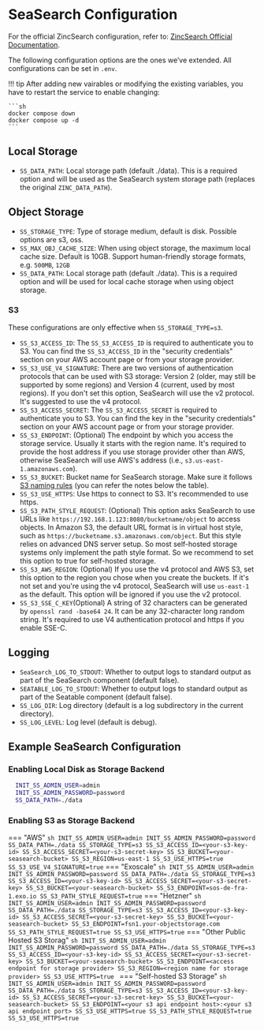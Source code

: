 # SeaSearch Configuration
For the official ZincSearch configuration, refer to: [ZincSearch Official Documentation](https://zincsearch-docs.zinc.dev/environment-variables/).

The following configuration options are the ones we’ve extended. All configurations can be set in `.env`.

!!! tip
    After adding new vairables or modifying the existing variables, you have to restart the service to enable changing:

    ```sh
    docker compose down
    docker compose up -d
    ```

## Local Storage
- `SS_DATA_PATH`: Local storage path (default ./data). This is a required option and will be used as the SeaSearch system storage path (replaces the original `ZINC_DATA_PATH`).
  
## Object Storage
- `SS_STORAGE_TYPE`: Type of storage medium, default is disk. Possible options are s3, oss.
- `SS_MAX_OBJ_CACHE_SIZE`: When using object storage, the maximum local cache size. Default is 10GB. Support human-friendly storage formats, e.g. `500MB`, `12GB`
- `SS_DATA_PATH`: Local storage path (default ./data). This is a required option and will be used for local cache storage when using object storage.

### S3
These configurations are only effective when `SS_STORAGE_TYPE=s3`.

- `SS_S3_ACCESS_ID`: The `SS_S3_ACCESS_ID` is required to authenticate you to S3. You can find the `SS_S3_ACCESS_ID` in the "security credentials" section on your AWS account page or from your storage provider.
- `SS_S3_USE_V4_SIGNATURE`: There are two versions of authentication protocols that can be used with S3 storage: Version 2 (older, may still be supported by some regions) and Version 4 (current, used by most regions). If you don't set this option, SeaSearch will use the v2 protocol. It's suggested to use the v4 protocol.
- `SS_S3_ACCESS_SECRET`: The `SS_S3_ACCESS_SECRET` is required to authenticate you to S3. You can find the key in the "security credentials" section on your AWS account page or from your storage provider.
- `SS_S3_ENDPOINT`: (Optional) The endpoint by which you access the storage service. Usually it starts with the region name. It's required to provide the host address if you use storage provider other than AWS, otherwise SeaSearch will use AWS's address (i.e., `s3.us-east-1.amazonaws.com`).
- `SS_S3_BUCKET`: Bucket name for SeaSearch storage. Make sure it follows [S3 naming rules](https://docs.aws.amazon.com/AmazonS3/latest/userguide/BucketRestrictions.html#bucketnamingrules) (you can refer the notes below the table).
- `SS_S3_USE_HTTPS`: Use https to connect to S3. It's recommended to use https.
- `SS_S3_PATH_STYLE_REQUEST`: (Optional) This option asks SeaSearch to use URLs like `https://192.168.1.123:8080/bucketname/object` to access objects. In Amazon S3, the default URL format is in virtual host style, such as `https://bucketname.s3.amazonaws.com/object`. But this style relies on advanced DNS server setup. So most self-hosted storage systems only implement the path style format. So we recommend to set this option to true for self-hosted storage.
- `SS_S3_AWS_REGION`: (Optional) If you use the v4 protocol and AWS S3, set this option to the region you chose when you create the buckets. If it's not set and you're using the v4 protocol, SeaSearch will use `us-east-1` as the default. This option will be ignored if you use the v2 protocol.
- `SS_S3_SSE_C_KEY`(Optional) A string of 32 characters can be generated by `openssl rand -base64 24`. It can be any 32-character long random string. It's required to use V4 authentication protocol and https if you enable SSE-C.

## Logging
- `SeaSearch_LOG_TO_STDOUT`: Whether to output logs to standard output as part of the SeaSearch component (default false).
- `SEATABLE_LOG_TO_STDOUT`: Whether to output logs to standard output as part of the Seatable component (default false).
- `SS_LOG_DIR`: Log directory (default is a log subdirectory in the current directory).
- `SS_LOG_LEVEL`: Log level (default is debug).

## Example SeaSearch Configuration
### Enabling Local Disk as Storage Backend
``` sh
  INIT_SS_ADMIN_USER=admin
  INIT_SS_ADMIN_PASSWORD=password
  SS_DATA_PATH=./data
```

### Enabling S3 as Storage Backend
=== "AWS"
    ``` sh
    INIT_SS_ADMIN_USER=admin
    INIT_SS_ADMIN_PASSWORD=password
    SS_DATA_PATH=./data
    SS_STORAGE_TYPE=s3
    SS_S3_ACCESS_ID=<your-s3-key-id>
    SS_S3_ACCESS_SECRET=<your-s3-secret-key>
    SS_S3_BUCKET=<your-seasearch-bucket>
    SS_S3_REGION=us-east-1
    SS_S3_USE_HTTPS=true
    SS_S3_USE_V4_SIGNATURE=true
    ```
=== "Exoscale"
    ``` sh
    INIT_SS_ADMIN_USER=admin
    INIT_SS_ADMIN_PASSWORD=password
    SS_DATA_PATH=./data
    SS_STORAGE_TYPE=s3
    SS_S3_ACCESS_ID=<your-s3-key-id>
    SS_S3_ACCESS_SECRET=<your-s3-secret-key>
    SS_S3_BUCKET=<your-seasearch-bucket>
    SS_S3_ENDPOINT=sos-de-fra-1.exo.io
    SS_S3_PATH_STYLE_REQUEST=true
    ```
=== "Hetzner"
    ``` sh
    INIT_SS_ADMIN_USER=admin
    INIT_SS_ADMIN_PASSWORD=password
    SS_DATA_PATH=./data
    SS_STORAGE_TYPE=s3
    SS_S3_ACCESS_ID=<your-s3-key-id>
    SS_S3_ACCESS_SECRET=<your-s3-secret-key>
    SS_S3_BUCKET=<your-seasearch-bucket>
    SS_S3_ENDPOINT=fsn1.your-objectstorage.com
    SS_S3_PATH_STYLE_REQUEST=true
    SS_S3_USE_HTTPS=true
    ```
=== "Other Public Hosted S3 Storag"
    ```sh
    INIT_SS_ADMIN_USER=admin
    INIT_SS_ADMIN_PASSWORD=password
    SS_DATA_PATH=./data
    SS_STORAGE_TYPE=s3
    SS_S3_ACCESS_ID=<your-s3-key-id>
    SS_S3_ACCESS_SECRET=<your-s3-secret-key>
    SS_S3_BUCKET=<your-seasearch-bucket>
    SS_S3_ENDPOINT=<access endpoint for storage provider>
    SS_S3_REGION=<region name for storage provider>
    SS_S3_USE_HTTPS=true
    ```
=== "Self-hosted S3 Storage"
    ```sh
    INIT_SS_ADMIN_USER=admin
    INIT_SS_ADMIN_PASSWORD=password
    SS_DATA_PATH=./data
    SS_STORAGE_TYPE=s3
    SS_S3_ACCESS_ID=<your-s3-key-id>
    SS_S3_ACCESS_SECRET=<your-s3-secret-key>
    SS_S3_BUCKET=<your-seasearch-bucket>
    SS_S3_ENDPOINT=<your s3 api endpoint host>:<your s3 api endpoint port>
    SS_S3_USE_HTTPS=true
    SS_S3_PATH_STYLE_REQUEST=true
    SS_S3_USE_HTTPS=true
    ```

